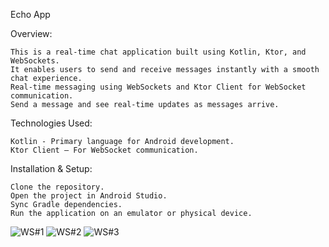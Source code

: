 Echo App

Overview:

    This is a real-time chat application built using Kotlin, Ktor, and WebSockets.
    It enables users to send and receive messages instantly with a smooth chat experience.
    Real-time messaging using WebSockets and Ktor Client for WebSocket communication.
    Send a message and see real-time updates as messages arrive.

Technologies Used:

    Kotlin - Primary language for Android development.
    Ktor Client – For WebSocket communication.

Installation & Setup:

    Clone the repository.
    Open the project in Android Studio.
    Sync Gradle dependencies.
    Run the application on an emulator or physical device.

![WS#1](https://github.com/user-attachments/assets/0bcab2d8-0798-41d1-9d36-e1dc6e6421e9)
![WS#2](https://github.com/user-attachments/assets/ab3f0c86-d167-45a8-9d8f-40444b1fecd3)
![WS#3](https://github.com/user-attachments/assets/856b54cd-0a23-4322-abd3-073da1292016)

